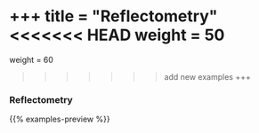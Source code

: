 +++
title = "Reflectometry"
<<<<<<< HEAD
weight = 50
=======
weight = 60
>>>>>>> add new examples
+++

### Reflectometry

{{% examples-preview %}}
